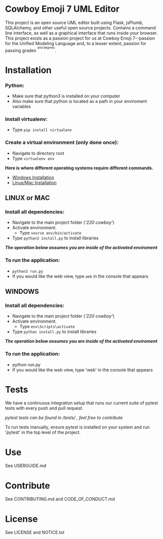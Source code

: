# Cowboy Emoji 7 UML Editor
This project is an open source UML editor built using Flask, jsPlumb, SQLAlchemy, and other useful open source projects. Contains a command line interface, as well as a graphical interface that runs inside your browser. This project exists as a passion project for us at Cowboy Emoji 7--passion for the Unified Modeling Language and, to a lesser extent, passion for passing grades <sup><sup>and degrees</sup></sup>.

# Installation

### Python:
- Make sure that python3 is installed on your computer
- Also make sure that python is located as a path in your enviroment variables

### Install virtualenv:
- Type `pip install virtualenv`

### Create a virtual environment (only done once):
- Navigate to directory root
- Type `virtualenv env`

**Here is where different operating systems require different commands.**
- [Windows Installation](#windows)
- [Linux/Mac Installation](#linux-or-mac)



## LINUX or MAC

### Install all dependencies:
- Navigate to the main project folder (*'220 cowboy'*)
- Activate environment.
	- Type `source env/bin/activate`
- Type `python3 install.py` to install libraries

***The operation below assumes you are inside of the activated enviroment***

### To run the application:
- `python3 run.py`
- If you would like the web view, type `web` in the console that appears

## WINDOWS

### Install all dependencies:
- Navigate to the main project folder (*'220 cowboy'*)
- Activate environment.
	- Type `env\Scripts\activate`
- Type `python install.py` to install libraries

***The operation below assumes you are inside of the activated enviroment***

### To run the application:
- python run.py
- If you would like the web view, type 'web' in the console that appears

# Tests
We have a continuous integration setup that runs our current suite of pytest tests with every push and pull request.

*pytest tests can be found in /tests/ , feel free to contribute*

To run tests manually, ensure pytest is installed on your system and run 'pytest' in the top level of the project.

# Use
See USERGUIDE.md

# Contribute
See CONTRIBUTING.md and CODE_OF_CONDUCT.md

# License
See LICENSE and NOTICE.txt

